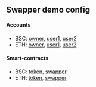 ## Swapper demo config

#### Accounts
* BSC:
    [owner](https://testnet.bscscan.com/address/0xF58814eA9e2968c6835Cc86AA6dCa843DfDB85df),
    [user1](https://testnet.bscscan.com/address/0xF9AcC26f375803524be93AC6E5BFBc351F7Dd395),
    [user2](https://testnet.bscscan.com/address/0x1E453f2335DA5b339F99E78Ec053c493C26fD41a)
* ETH:
    [owner](https://ropsten.etherscan.io/address/0xcA4744261da0561bd9A8B7f8D913A12c2ac72972),
    [user1](https://ropsten.etherscan.io/address/0x8ecfde223dc0ae0e731392d5d78fcc7d7331a69e),
    [user2](https://ropsten.etherscan.io/address/0xcA21AD69054B9c90894C95EdF184f792C80F1774)

#### Smart-contracts
* BSC:
    [token](https://testnet.bscscan.com/address/0x37b6e0fe1226cc1b6adec71a8aa5920aa27e63c4#code),
    [swapper](https://testnet.bscscan.com/address/0xd8c56bf8f964663b6666dd25b65e1b08ae214a9c#code)
* ETH:
    [token](https://ropsten.etherscan.io/address/0x8350db2ff1e0974a082f13dae06edd2f4ced3018#code),
    [swapper](https://ropsten.etherscan.io/address/0xdb95fe016ba876acbb21690a39e1745b4d80ada4#code)
